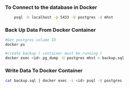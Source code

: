 ### To Connect to the database in Docker

````bash
    psql -h localhost -p 5433 -U postgres -d mhst
````

### Back Up Data From Docker Container 
````bash
#Get postgres volume ID
docker ps

#create backup ( container must be running )
docker exec <id> pg_dump -U postgres mhst > backup.sql
````

### Write Data To Docker Container
````bash
cat backup.sql | docker exec -i <id> psql -U postgres
````